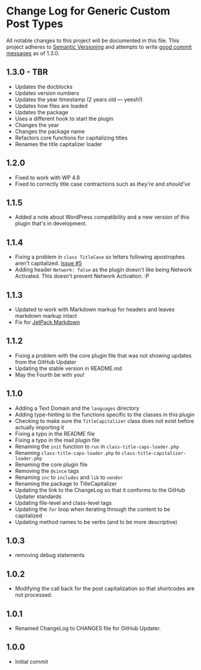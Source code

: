 # Change Log for Generic Custom Post Types

All notable changes to this project will be documented in this file.
This project adheres to [Semantic Versioning](http://semver.org/) and attempts
to write [good commit messages](http://chris.beams.io/posts/git-commit/) as of
1.3.0.

## 1.3.0 - TBR

* Updates the docblocks
* Updates version numbers
* Updates the year timestamp (2 years old — yeesh!)
* Updates how files are loaded
* Updates the package
* Uses a different hook to start the plugin
* Changes the year
* Changes the package name
* Refactors core functions for capitalizing titles
* Renames the title capitalizer loader

## 1.2.0

* Fixed to work with WP 4.6
* Fixed to correctly title case contractions such as _they're_ and _should've_

## 1.1.5

* Added a note about WordPress compatibility and a new version of this plugin
that's in development.

## 1.1.4

* Fixing a problem in `class TitleCase` so letters following apostrophes aren't capitalized. [Issue #5](https://github.com/tommcfarlin/title-capitalization-for-wordpress/issues/11)
* Adding header `Network: false` as the plugin doesn't like being Network Activated. This doesn't prevent Network Activation. :P

## 1.1.3

* Updated to work with Markdown markup for headers and leaves markdown markup intact
* Fix for [JetPack Markdown](https://github.com/tommcfarlin/title-capitalization-for-wordpress/issues/5)

## 1.1.2

* Fixing a problem with the core plugin file that was not showing updates from the GitHub Updater
* Updating the stable version in README.md
* May the Fourth be with you!

## 1.1.0

* Adding a Text Domain and the `languages` directory
* Adding type-hinting to the functions specific to the classes in this plugin
* Checking to make sure the `TitleCapitalizer` class does not exist before actually importing it
* Fixing a typo in the README file
* Fixing a typo in the mail plugin file
* Renaming the `init` function to `run` in `class-title-caps-loader.php`
* Renaming `class-title-caps-loader.php` to `class-title-capitalizer-loader.php`
* Renaming the core plugin file
* Removing the `@since` tags
* Renaming `inc` to `includes` and `lib` to `vendor`
* Renaming the package to TitleCapitalizer
* Updating the link to the ChangeLog so that it conforms to the GitHub Updater standards
* Updating file-level and class-level tags
* Updating the `for` loop when iterating through the content to be capitalized
* Updating method names to be verbs (and to be more descriptive)

## 1.0.3

* removing debug statements

## 1.0.2

* Modifying the call back for the post capitalization so that shortcodes are not processed.

## 1.0.1

* Renamed ChangeLog to CHANGES file for GitHub Updater.

## 1.0.0

* Initial commit
